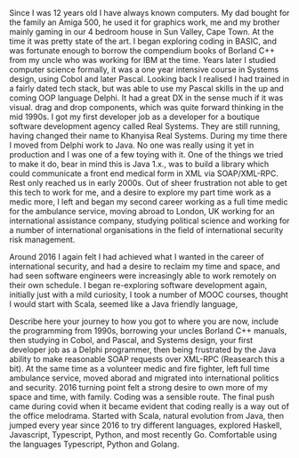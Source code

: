 
Since I was 12 years old I have always known computers. My dad bought for the family an Amiga 500, he used it for graphics work, me and my brother mainly gaming in our 4 bedroom house in Sun Valley, Cape Town. At the time it was pretty state of the art. I began exploring coding in BASIC, and was fortunate enough to borrow the compendium books of Borland C++ from my uncle who was working for IBM at the time. Years later I studied computer science formally, it was a one year intensive course in Systems design, using Cobol and later Pascal. Looking back I realised I had trained in a fairly dated tech stack, but was able to use my Pascal skills in the up and coming OOP language Delphi. It had a great DX in the sense much if it was visual. drag and drop components, which was quite forward thinking in the mid 1990s. I got my first developer job as a developer for a boutique software development agency called Real Systems. They are still running, having changed their name to Khanyisa Real Systems. During my time there I moved from Delphi work to Java. No one was really using it yet in production and I was one of a few toying with it. One of the things we tried to make it do, bear in mind this is Java 1.x., was to build a library which could communicate a front end medical form in XML via SOAP/XML-RPC. Rest only reached us in early 2000s. Out of sheer frustration not able to get this tech to work for me, and a desire to explore my part time work as a medic more, I left and began my second career working as a full time medic for the ambulance service, moving abroad to London, UK working for an international assistance company, studying political science and working for a number of international organisations in the field of international security risk management. 

Around 2016 I again felt I had achieved what I wanted in the career of international security, and had a desire to reclaim my time and space, and had seen software engineers were increasingly able to work remotely on their own schedule. I began re-exploring software development again, initially just with a mild curiosity, I took a number of MOOC courses, thought I would start with Scala, seemed like a Java friendly language, 


Describe here your journey to how you got to where you are now, include the programming from 1990s, borrowing your uncles Borland C++ manuals, then studying in Cobol, and Pascal, and Systems design, your first developer job as a Delphi programmer, then being frustrated by the Java ability to make reasonable SOAP requests over XML-RPC (Reasearch this a bit). At the same time as a volunteer medic and fire fighter, left full time ambulance service, moved aborad and migrated into international politics and security. 2016 turning point felt a strong desire to own more of my space and time, with family. Coding was a sensible route. The final push came during covid when it became evident that coding really is a way out of the office melodrama. Started with Scala, natural evolution from Java, then jumped every year since 2016 to try different languages, explored Haskell, Javascript, Typescript, Python, and most recently Go. Comfortable using the languages Typescript, Python and Golang. 